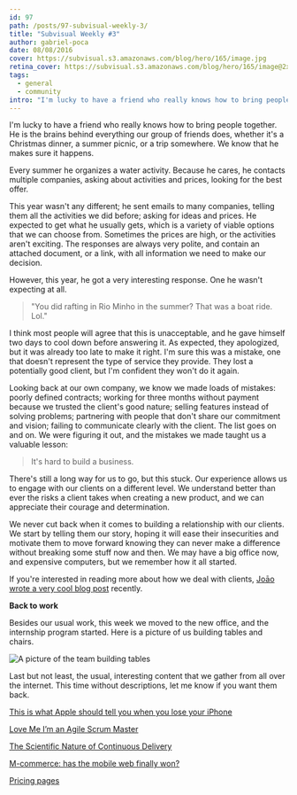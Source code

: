 ```yaml
---
id: 97
path: /posts/97-subvisual-weekly-3/
title: "Subvisual Weekly #3"
author: gabriel-poca
date: 08/08/2016
cover: https://subvisual.s3.amazonaws.com/blog/hero/165/image.jpg
retina_cover: https://subvisual.s3.amazonaws.com/blog/hero/165/image@2x.jpg
tags:
  - general
  - community
intro: "I'm lucky to have a friend who really knows how to bring people together. He is the brains behind everything our group of friends does, whether it's a Christmas dinner, a summer picnic, or a trip somewhere. We know that he makes sure it happens."
---
```


I'm lucky to have a friend who really knows how to bring people together. He is the brains behind everything our group of friends does, whether it's a Christmas dinner, a summer picnic, or a trip somewhere. We know that he makes sure it happens.

Every summer he organizes a water activity. Because he cares, he contacts multiple companies, asking about activities and prices, looking for the best offer. 

This year wasn't any different; he sent emails to many companies, telling them all the activities we did before; asking for ideas and prices. He expected to get what he usually gets, which is a variety of viable options that we can choose from. Sometimes the prices are high, or the activities aren't exciting. The responses are always very polite, and contain an attached document, or a link, with all information we need to make our decision.

However, this year, he got a very interesting response. One he wasn't expecting at all.

> "You did rafting in Rio Minho in the summer? That was a boat ride. Lol."

I think most people will agree that this is unacceptable, and he gave himself two days to cool down before answering it. As expected, they apologized, but it was already too late to make it right. I'm sure this was a mistake, one that doesn't represent the type of service they provide. They lost a potentially good client, but I'm confident they won't do it again.

Looking back at our own company, we know we made loads of mistakes: poorly defined contracts; working for three months without payment because we trusted the client's good nature; selling features instead of solving problems; partnering with people that don't share our commitment and vision; failing to communicate clearly with the client. The list goes on and on. We were figuring it out, and the mistakes we made taught us a valuable lesson:

> It's hard to build a business.

There's still a long way for us to go, but this stuck. Our experience allows us to engage with our clients on a different level. We understand better than ever the risks a client takes when creating a new product, and we can appreciate their courage and determination.

We never cut back when it comes to building a relationship with our clients. We start by telling them our story, hoping it will ease their insecurities and motivate them to move forward knowing they can never make a difference without breaking some stuff now and then. We may have a big office now, and expensive computers, but we remember how it all started.

If you're interested in reading more about how we deal with clients, [Joāo wrote a very cool blog post][joao-post] recently.

**Back to work**

Besides our usual work, this week we moved to the new office, and the internship program started. Here is a picture of us building tables and chairs.

![A picture of the team building tables](https://subvisual.s3.amazonaws.com/blog/post_image/154/image-1470647210492.jpg)

Last but not least, the usual, interesting content that we gather from all over the internet. This time without descriptions, let me know if you want them back.

[This is what Apple should tell you when you lose your iPhone](https://hackernoon.com/this-is-what-apple-should-tell-you-when-you-lose-your-iphone-8f07cf73cf82#.b74k72t66)

[Love Me I’m an Agile Scrum Master](https://themultidisciplinarian.com/2016/07/19/love-me-im-an-agile-scrum-master/)

[The Scientific Nature of Continuous Delivery](http://thenewstack.io/scientific-nature-continuous-delivery/)

[M-commerce: has the mobile web finally won?](https://searchenginewatch.com/2016/07/21/m-commerce-has-the-mobile-web-finally-won/)

[Pricing pages](http://pricingpages.xyz/)

[joao-post]: https://subvisual.co/blog/posts/91-from-client-to-partner

